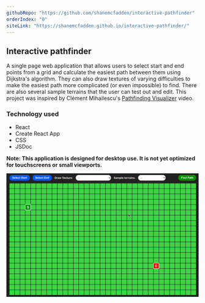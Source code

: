 ```yaml
---
githubRepo: "https://github.com/shanemcfadden/interactive-pathfinder"
orderIndex: "0"
siteLink: "https://shanemcfadden.github.io/interactive-pathfinder/"
---
```


## Interactive pathfinder

A single page web application that allows users to select start and end points from a grid and calculate the easiest path between them using Dijkstra's algorithm. They can also draw textures of varying difficulties to make the easiest path more complicated (or even impossible) to find. There are also several sample terrains that the user can test out and edit. This project was inspired by Clément Mihailescu's [Pathfinding Visualizer](https://www.youtube.com/watch?v=msttfIHHkak) video.

### Technology used

- React
- Create React App
- CSS
- JSDoc

**Note: This application is designed for desktop use. It is not yet optimized for touchscreens or small viewports.**

[![Interactive pathfinder screencap](../../images/interactivePathfinderScreencap.gif)](https://shanemcfadden.github.io/interactive-pathfinder/)
